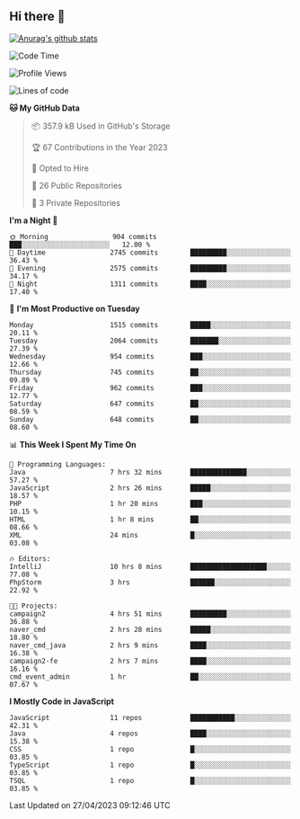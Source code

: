 ## Hi there 👋

[![Anurag's github stats](https://github-readme-stats.vercel.app/api?username=Songwonseok)](https://github.com/anuraghazra/github-readme-stats)



<!--START_SECTION:waka-->
![Code Time](http://img.shields.io/badge/Code%20Time-2%2C212%20hrs%2023%20mins-blue)

![Profile Views](http://img.shields.io/badge/Profile%20Views-1-blue)

![Lines of code](https://img.shields.io/badge/From%20Hello%20World%20I%27ve%20Written-35.0%20million%20lines%20of%20code-blue)

**🐱 My GitHub Data** 

> 📦 357.9 kB Used in GitHub's Storage 
 > 
> 🏆 67 Contributions in the Year 2023
 > 
> 💼 Opted to Hire
 > 
> 📜 26 Public Repositories 
 > 
> 🔑 3 Private Repositories 
 > 
**I'm a Night 🦉** 

```text
🌞 Morning                904 commits         ███░░░░░░░░░░░░░░░░░░░░░░   12.00 % 
🌆 Daytime                2745 commits        █████████░░░░░░░░░░░░░░░░   36.43 % 
🌃 Evening                2575 commits        █████████░░░░░░░░░░░░░░░░   34.17 % 
🌙 Night                  1311 commits        ████░░░░░░░░░░░░░░░░░░░░░   17.40 % 
```
📅 **I'm Most Productive on Tuesday** 

```text
Monday                   1515 commits        █████░░░░░░░░░░░░░░░░░░░░   20.11 % 
Tuesday                  2064 commits        ███████░░░░░░░░░░░░░░░░░░   27.39 % 
Wednesday                954 commits         ███░░░░░░░░░░░░░░░░░░░░░░   12.66 % 
Thursday                 745 commits         ██░░░░░░░░░░░░░░░░░░░░░░░   09.89 % 
Friday                   962 commits         ███░░░░░░░░░░░░░░░░░░░░░░   12.77 % 
Saturday                 647 commits         ██░░░░░░░░░░░░░░░░░░░░░░░   08.59 % 
Sunday                   648 commits         ██░░░░░░░░░░░░░░░░░░░░░░░   08.60 % 
```


📊 **This Week I Spent My Time On** 

```text
💬 Programming Languages: 
Java                     7 hrs 32 mins       ██████████████░░░░░░░░░░░   57.27 % 
JavaScript               2 hrs 26 mins       █████░░░░░░░░░░░░░░░░░░░░   18.57 % 
PHP                      1 hr 20 mins        ███░░░░░░░░░░░░░░░░░░░░░░   10.15 % 
HTML                     1 hr 8 mins         ██░░░░░░░░░░░░░░░░░░░░░░░   08.66 % 
XML                      24 mins             █░░░░░░░░░░░░░░░░░░░░░░░░   03.08 % 

🔥 Editors: 
IntelliJ                 10 hrs 8 mins       ███████████████████░░░░░░   77.08 % 
PhpStorm                 3 hrs               ██████░░░░░░░░░░░░░░░░░░░   22.92 % 

🐱‍💻 Projects: 
campaign2                4 hrs 51 mins       █████████░░░░░░░░░░░░░░░░   36.88 % 
naver_cmd                2 hrs 28 mins       █████░░░░░░░░░░░░░░░░░░░░   18.80 % 
naver_cmd_java           2 hrs 9 mins        ████░░░░░░░░░░░░░░░░░░░░░   16.38 % 
campaign2-fe             2 hrs 7 mins        ████░░░░░░░░░░░░░░░░░░░░░   16.16 % 
cmd_event_admin          1 hr                ██░░░░░░░░░░░░░░░░░░░░░░░   07.67 % 
```

**I Mostly Code in JavaScript** 

```text
JavaScript               11 repos            ███████████░░░░░░░░░░░░░░   42.31 % 
Java                     4 repos             ████░░░░░░░░░░░░░░░░░░░░░   15.38 % 
CSS                      1 repo              █░░░░░░░░░░░░░░░░░░░░░░░░   03.85 % 
TypeScript               1 repo              █░░░░░░░░░░░░░░░░░░░░░░░░   03.85 % 
TSQL                     1 repo              █░░░░░░░░░░░░░░░░░░░░░░░░   03.85 % 
```




 Last Updated on 27/04/2023 09:12:46 UTC
<!--END_SECTION:waka-->
